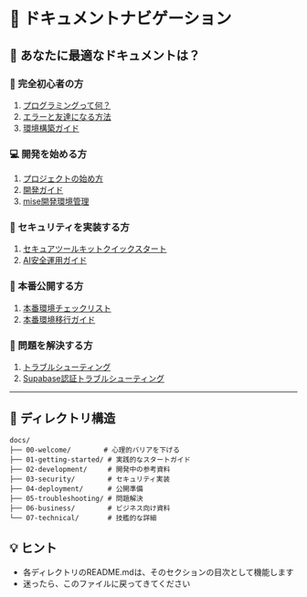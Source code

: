 # 📍 ドキュメントナビゲーション

## 🎯 あなたに最適なドキュメントは？

### 🌱 完全初心者の方
1. [プログラミングって何？](00-welcome/01-プログラミングって何.md)
2. [エラーと友達になる方法](00-welcome/03-エラーと友達になる方法.md)
3. [環境構築ガイド](01-getting-started/ENVIRONMENT_SETUP.md)

### 💻 開発を始める方
1. [プロジェクトの始め方](../START_HERE.md)
2. [開発ガイド](02-development/)
3. [mise開発環境管理](02-development/06-mise開発環境管理.md)

### 🔐 セキュリティを実装する方
1. [セキュアツールキットクイックスタート](03-security/01-セキュアツールキットクイックスタート.md)
2. [AI安全運用ガイド](03-security/05-AI安全運用ガイド.md)

### 🚀 本番公開する方
1. [本番環境チェックリスト](04-deployment/01-本番環境チェックリスト.md)
2. [本番環境移行ガイド](04-deployment/02-本番環境移行ガイド.md)

### 🔧 問題を解決する方
1. [トラブルシューティング](05-troubleshooting/)
2. [Supabase認証トラブルシューティング](05-troubleshooting/01-Supabase認証トラブルシューティング.md)

---

## 📂 ディレクトリ構造

```
docs/
├── 00-welcome/        # 心理的バリアを下げる
├── 01-getting-started/ # 実践的なスタートガイド
├── 02-development/     # 開発中の参考資料
├── 03-security/        # セキュリティ実装
├── 04-deployment/      # 公開準備
├── 05-troubleshooting/ # 問題解決
├── 06-business/        # ビジネス向け資料
└── 07-technical/       # 技艦的な詳細
```

## 💡 ヒント
- 各ディレクトリのREADME.mdは、そのセクションの目次として機能します
- 迷ったら、このファイルに戻ってきてください